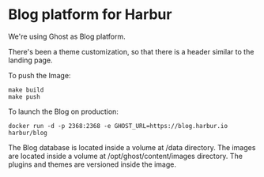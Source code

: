 Blog platform for Harbur
===

We're using Ghost as Blog platform.

There's been a theme customization, so that there is a header similar to the landing page.

To push the Image:

```
make build
make push
```

To launch the Blog on production:

```
docker run -d -p 2368:2368 -e GHOST_URL=https://blog.harbur.io harbur/blog
```

The Blog database is located inside a volume at /data directory.
The images are located inside a volume at /opt/ghost/content/images directory.
The plugins and themes are versioned inside the image.
